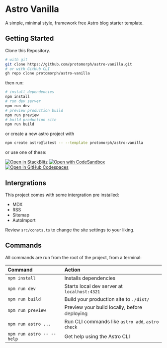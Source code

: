 # Astro Vanilla

A simple, minimal style, framework free Astro blog starter template.

## Getting Started

Clone this Repository.

```sh
# with git
git clone https://github.com/protomorph/astro-vanilla.git
# or with GitHub CLI
gh repo clone protomorph/astro-vanilla
```

then run:

```sh
# install dependencies
npm install
# run dev server
npm run dev
# preview production build
npm run preview
# build production site
npm run build
```

or create a new astro project with

```sh
npm create astro@latest -- --template protomorph/astro-vanilla
```

or use one of these:

[![Open in StackBlitz](https://developer.stackblitz.com/img/open_in_stackblitz.svg)](https://stackblitz.com/github.com/protomorph/astro-vanilla)
[![Open with CodeSandbox](https://assets.codesandbox.io/github/button-edit-lime.svg)](https://codesandbox.io/p/sandbox/github.com/protomorph/astro-vanilla)
[![Open in GitHub Codespaces](https://github.com/codespaces/badge.svg)](https://codespaces.new/protomorph/astro-vanilla)

## Intergrations

This project comes with some intergration pre installed:

 - MDX
 - RSS
 - Sitemap
 - AutoImport

Review `src/consts.ts` to change the site settings to your liking.

## Commands

All commands are run from the root of the project, from a terminal:

| Command                   | Action                                           |
| :------------------------ | :----------------------------------------------- |
| `npm install`             | Installs dependencies                            |
| `npm run dev`             | Starts local dev server at `localhost:4321`      |
| `npm run build`           | Build your production site to `./dist/`          |
| `npm run preview`         | Preview your build locally, before deploying     |
| `npm run astro ...`       | Run CLI commands like `astro add`, `astro check` |
| `npm run astro -- --help` | Get help using the Astro CLI                     |
